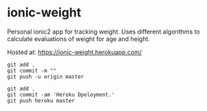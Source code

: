 # ionic-weight

Personal ionic2 app for tracking weight. Uses different algorithms to calculate evaluations of weight for age and height.

Hosted at: https://ionic-weight.herokuapp.com/


```
git add .
git commit -m ""
git push -u origin master

git add .
git commit -am 'Heroku Dpeloyment.'
git push heroku master
```
